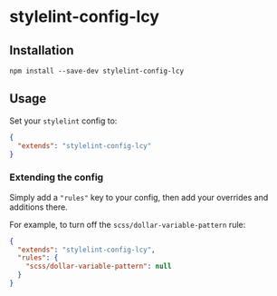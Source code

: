 # stylelint-config-lcy

## Installation

```shell
npm install --save-dev stylelint-config-lcy
```

## Usage

Set your `stylelint` config to:

```json
{
  "extends": "stylelint-config-lcy"
}
```

### Extending the config

Simply add a `"rules"` key to your config, then add your overrides and additions there.

For example, to turn off the `scss/dollar-variable-pattern` rule:

```json
{
  "extends": "stylelint-config-lcy",
  "rules": {
    "scss/dollar-variable-pattern": null
  }
}
```

